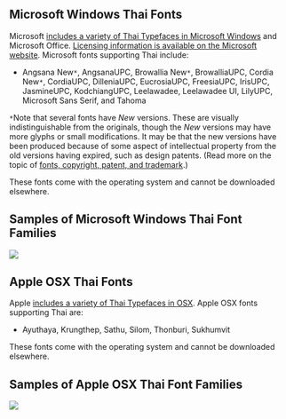 ## Microsoft Windows Thai Fonts

Microsoft [includes a variety of Thai Typefaces in Microsoft Windows](https://en.wikipedia.org/wiki/List_of_typefaces_included_with_Microsoft_Windows) and Microsoft Office. [Licensing information is available on the Microsoft website](https://www.microsoft.com/typography/fonts/product.aspx?PID=164). Microsoft fonts supporting Thai include:

- Angsana New`*`, AngsanaUPC, Browallia New`*`, BrowalliaUPC, Cordia New`*`, CordiaUPC, DilleniaUPC, EucrosiaUPC, FreesiaUPC, IrisUPC, JasmineUPC, KodchiangUPC, Leelawadee, Leelawadee UI, LilyUPC, Microsoft Sans Serif, and Tahoma

`*`Note that several fonts have *New* versions. These are visually indistinguishable from the originals, though the *New* versions may have more glyphs or small modifications. It may be that the new versions have been produced because of some aspect of intellectual property from the old versions having expired, such as design patents. (Read more on the topic of [fonts, copyright, patent, and trademark](https://lanna.io/fonts-typefaces-copyright-patent-trademark/).)

These fonts come with the operating system and cannot be downloaded elsewhere.

## Samples of Microsoft Windows Thai Font Families

[![](https://lanna.io/images/lanna/fonts/microsoft-thai-fonts-m.png)](https://lanna.io/images/lanna/fonts/microsoft-thai-fonts-l.png)

<p style="clear:both;"></p>

## Apple OSX Thai Fonts

Apple [includes a variety of Thai Typefaces in OSX](https://en.wikipedia.org/wiki/List_of_typefaces_included_with_macOS). Apple OSX fonts supporting Thai are:

- Ayuthaya, Krungthep, Sathu, Silom, Thonburi, Sukhumvit

These fonts come with the operating system and cannot be downloaded elsewhere.

## Samples of Apple OSX Thai Font Families

[![](https://lanna.io/images/lanna/fonts/apple-thai-fonts-m.png)](https://lanna.io/images/lanna/fonts/apple-thai-fonts-l.png)

<p style="clear:both;"></p>
